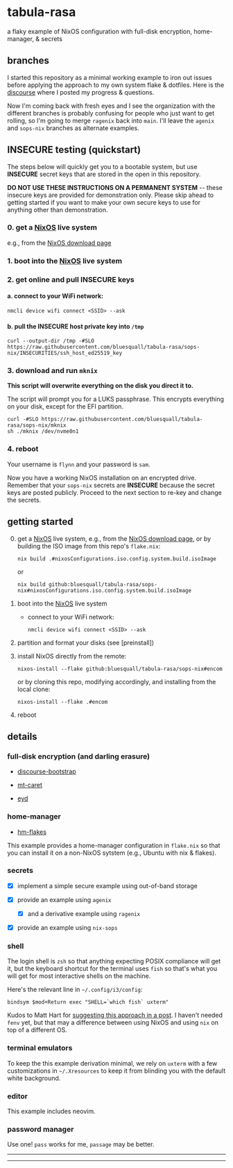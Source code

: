 # tabula-rasa

a flaky example of NixOS configuration with full-disk encryption, home-manager, & secrets

## branches

I started this repository as a minimal working example to iron out issues
before applying the approach to my own system flake & dotfiles. Here is the
[discourse][discourse-bootstrap] where I posted my progress & questions.

Now I'm coming back with fresh eyes and I see the organization with the
different branches is probably confusing for people who just want to get
rolling, so I'm going to merge `ragenix` back into `main`. I'll leave the
`agenix` and `sops-nix` branches as alternate examples.

## INSECURE testing (quickstart)

The steps below will quickly get you to a bootable system, but use **INSECURE**
secret keys that are stored in the open in this repository.

**DO NOT USE THESE INSTRUCTIONS ON A PERMANENT SYSTEM** -- these insecure keys
are provided for demonstration only. Please skip ahead to getting started if
you want to make your own secure keys to use for anything other than
demonstration.

### 0. get a [NixOS] live system

e.g., from the [NixOS download page]

### 1. boot into the [NixOS] live system

### 2. get online and pull INSECURE keys

#### a. connect to your WiFi network:

`nmcli device wifi connect <SSID> --ask`
   
#### b. pull the INSECURE host private key into `/tmp`

```shell
curl --output-dir /tmp -#SLO https://raw.githubusercontent.com/bluesquall/tabula-rasa/sops-nix/INSECURITIES/ssh_host_ed25519_key
```

### 3. download and run `mknix`

**This script will overwrite everything on the disk you direct it to.**

The script will prompt you for a LUKS passphrase. This encrypts everything on
your disk, except for the EFI partition.

```shell
curl -#SLO https://raw.githubusercontent.com/bluesquall/tabula-rasa/sops-nix/mknix
sh ./mknix /dev/nvme0n1
```

### 4. reboot

Your username is `flynn` and your password is `sam`.

Now you have a working NixOS installation on an encrypted drive. Remember that
your `sops-nix`	secrets are **INSECURE** because the secret keys are posted
publicly. Proceed to the next section to re-key and change the secrets.

## getting started

0. get a [NixOS] live system, e.g., from the [NixOS download page], or by
   building the ISO image from this repo's `flake.nix`:

   `nix build .#nixosConfigurations.iso.config.system.build.isoImage`

   or

   `nix build github:bluesquall/tabula-rasa/sops-nix#nixosConfigurations.iso.config.system.build.isoImage`

1. boot into the [NixOS] live system

   - connect to your WiFi network:

     `nmcli device wifi connect <SSID> --ask`

2. partition and format your disks (see [preinstall])

3. install NixOS directly from the remote:

      `nixos-install --flake github:bluesquall/tabula-rasa/sops-nix#encom`

   or by cloning this repo, modifying accordingly, and installing from the
   local clone:

      `nixos-install --flake .#encom`

4. reboot


## details

### full-disk encryption (and darling erasure)

- [discourse-bootstrap]

- [mt-caret]

- [eyd]

### home-manager

- [hm-flakes]

This example provides a home-manager configuration in `flake.nix` so that
you can install it on a non-NixOS sytstem (e.g., Ubuntu with nix & flakes).

### secrets

  - [x] implement a simple secure example using out-of-band storage

  - [x] provide an example using `agenix`

    - [x] and a derivative example using `ragenix`

  - [x] provide an example using `nix-sops`

### shell

The login shell is `zsh` so that anything expecting POSIX compliance will
get it, but the keyboard shortcut for the terminal uses `fish` so that's
what you will get for most interactive shells on the machine.

Here's the relevant line in `~/.config/i3/config`:

```
bindsym $mod+Return exec "SHELL=`which fish` uxterm"
```

Kudos to Matt Hart for [suggesting this approach in a post][fish-n-nix]. I
haven't needed `fenv` yet, but that may a difference between using NixOS and
using `nix` on top of a different OS.

### terminal emulators

To keep the this example derivation minimal, we rely on `uxterm` with a few
customizations in `~/.Xresources` to keep it from blinding you with the
default white background.

### editor

This example includes neovim.

### password manager

Use one! `pass` works for me, `passage` may be better.

_____________
[^1]: Obviously, use a more secure password than `sam`. And if you are
      adapting this repo on Ubuntu before you generate your own live disk,
      you may need to `apt install whois` to get `mkpasswd`.
_____________

[NixOS]: https://nixos.org
[NixOS download page]: https://nixos.org/download.html
[discourse-bootstrap]: https://discourse.nixos.org/t/bootstrap-fresh-install-using-agenix-for-secrets-management/
[mt-caret]: https://mt-caret.github.io/blog/posts/2020-06-29-optin-state.html
[eyd]: https://grahamc.com/blog/erase-your-darlings
[fish-n-nix]: https://mjhart.netlify.app/posts/2020-03-14-nix-and-fish.html
[hm-flakes]: https://dee.underscore.world/blog/home-manager-flakes/

